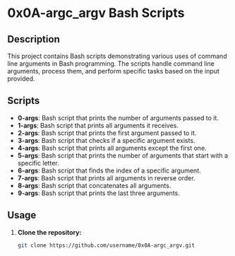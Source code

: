 # 0x0A-argc_argv Bash Scripts

## Description

This project contains Bash scripts demonstrating various uses of command line arguments in Bash programming. The scripts handle command line arguments, process them, and perform specific tasks based on the input provided.

## Scripts

- **0-args**: Bash script that prints the number of arguments passed to it.
- **1-args**: Bash script that prints all arguments it receives.
- **2-args**: Bash script that prints the first argument passed to it.
- **3-args**: Bash script that checks if a specific argument exists.
- **4-args**: Bash script that prints all arguments except the first one.
- **5-args**: Bash script that prints the number of arguments that start with a specific letter.
- **6-args**: Bash script that finds the index of a specific argument.
- **7-args**: Bash script that prints all arguments in reverse order.
- **8-args**: Bash script that concatenates all arguments.
- **9-args**: Bash script that prints the last three arguments.

## Usage

1. **Clone the repository:**
   ```bash
   git clone https://github.com/username/0x0A-argc_argv.git

